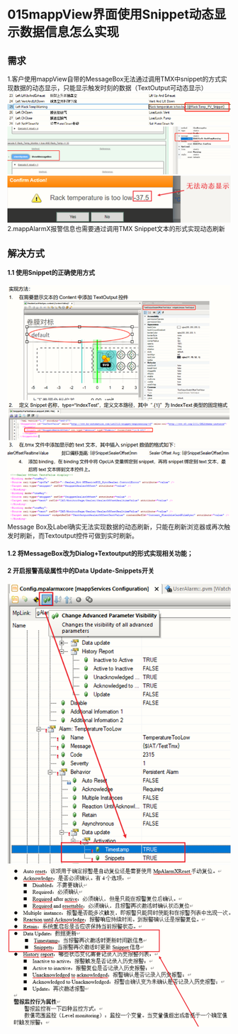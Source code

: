 # 015mappView界面使用Snippet动态显示数据信息怎么实现
## 需求
1.客户使用mappView自带的MessageBox无法通过调用TMX中snippet的方式实现数据的动态显示，只能显示触发时刻的数据（TextOutput可动态显示）
![Img](./FILES/015mappView界面使用Snippet动态显示数据信息怎么实现.md/img-20220530162605.png)
![Img](./FILES/015mappView界面使用Snippet动态显示数据信息怎么实现.md/img-20220530162619.png)
![Img](./FILES/015mappView界面使用Snippet动态显示数据信息怎么实现.md/img-20220530162629.png)
2.mappAlarmX报警信息也需要通过调用TMX Snippet文本的形式实现动态刷新
## 解决方式
#### 1.1 使用Snippet的正确使用方式
![Img](./FILES/015mappView界面使用Snippet动态显示数据信息怎么实现.md/img-20220530162729.png)
![Img](./FILES/015mappView界面使用Snippet动态显示数据信息怎么实现.md/img-20220530162740.png)
Message Box及Label确实无法实现数据的动态刷新，只能在刷新浏览器或再次触发时刷新，而Textoutput控件可做到实时刷新。
#### 1.2 将MessageBox改为Dialog+Textoutput的形式实现相关功能；
#### 2 开启报警高级属性中的Data Update-Snippets开关
![Img](./FILES/015mappView界面使用Snippet动态显示数据信息怎么实现.md/img-20220530162846.png)
![Img](./FILES/015mappView界面使用Snippet动态显示数据信息怎么实现.md/img-20220530162913.png)

